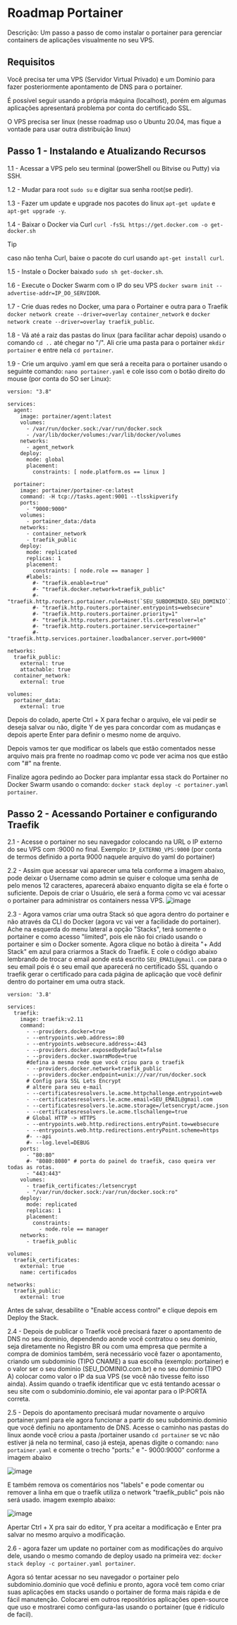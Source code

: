 # Roadmap Portainer
  Descrição: Um passo a passo de como instalar o portainer para gerenciar containers de aplicações visualmente no seu VPS.

## Requisitos
  Você precisa ter uma VPS (Servidor Virtual Privado) e um Dominio para fazer posteriormente apontamento de DNS para o portainer.
  
  É possível seguir usando a própria máquina (localhost), porém em algumas aplicações apresentará problema por conta do certificado SSL.
  
  O VPS precisa ser linux (nesse roadmap uso o Ubuntu 20.04, mas fique a vontade para usar outra distribuição linux)

## Passo 1 - Instalando e Atualizando Recursos
  1.1 - Acessar a VPS pelo seu terminal (powerShell ou Bitvise ou Putty) via SSH.
  
  1.2 - Mudar para root ```sudo su``` e digitar sua senha root(se pedir).
  
  1.3 - Fazer um update e upgrade nos pacotes do linux ```apt-get update``` e ```apt-get upgrade -y```.
  
  1.4 - Baixar o Docker via Curl ```curl -fsSL https://get.docker.com -o get-docker.sh``` 
  > [!TIP]
  > caso não tenha Curl, baixe o pacote do curl usando ```apt-get install curl```.
  
  1.5 - Instale o Docker baixado ```sudo sh get-docker.sh```.

  1.6 - Execute o Docker Swarm com o IP do seu VPS ```docker swarm init --advertise-addr=IP_DO_SERVIDOR```.

  1.7 - Crie duas redes no Docker, uma para o Portainer e outra para o Traefik ```docker network create --driver=overlay container_network``` e ```docker network create --driver=overlay traefik_public```.

  1.8 - Vá até a raiz das pastas do linux (para facilitar achar depois) usando o comando ```cd ..``` até chegar no "/". Ali crie uma pasta para o portainer ```mkdir portainer``` e entre nela ```cd portainer```.

  1.9 - Crie um arquivo .yaml em que será a receita para o portainer usando o seguinte comando: ```nano portainer.yaml``` e cole isso com o botão direito do mouse (por conta do SO ser Linux): 
  ```
  version: "3.8"
  
  services:
    agent:
      image: portainer/agent:latest
      volumes:
        - /var/run/docker.sock:/var/run/docker.sock
        - /var/lib/docker/volumes:/var/lib/docker/volumes
      networks:
        - agent_network
      deploy:
        mode: global
        placement:
          constraints: [ node.platform.os == linux ]
  
    portainer:
      image: portainer/portainer-ce:latest
      command: -H tcp://tasks.agent:9001 --tlsskipverify
      ports:
        - "9000:9000"
      volumes:
        - portainer_data:/data
      networks:
        - container_network
        - traefik_public
      deploy:
        mode: replicated
        replicas: 1
        placement:
          constraints: [ node.role == manager ]
        #labels:
          #- "traefik.enable=true"
          #- "traefik.docker.network=traefik_public"
          #- "traefik.http.routers.portainer.rule=Host(`SEU_SUBDOMINIO.SEU_DOMINIO`)"
          #- "traefik.http.routers.portainer.entrypoints=websecure"
          #- "traefik.http.routers.portainer.priority=1"
          #- "traefik.http.routers.portainer.tls.certresolver=le"
          #- "traefik.http.routers.portainer.service=portainer"
          #- "traefik.http.services.portainer.loadbalancer.server.port=9000"
  
  networks:
    traefik_public:
      external: true
      attachable: true
    container_network:
      external: true
  
  volumes:
    portainer_data:
      external: true
  ```
Depois do colado, aperte Ctrl + X para fechar o arquivo, ele vai pedir se deseja salvar ou não, digite Y de yes para concordar com as mudanças e depois aperte Enter para definir o mesmo nome de arquivo.

Depois vamos ter que modificar os labels que estão comentados nesse arquivo mais pra frente no roadmap como vc pode ver acima nos que estão com "#" na frente.

Finalize agora pedindo ao Docker para implantar essa stack do Portainer no Docker Swarm usando o comando: ```docker stack deploy -c portainer.yaml portainer```.

## Passo 2 - Acessando Portainer e configurando Traefik

  2.1 - Acesse o portainer no seu navegador colocando na URL o IP externo do seu VPS com :9000 no final. Exemplo: ```IP_EXTERNO_VPS:9000``` (por conta de termos definido a porta 9000 naquele arquivo do yaml do portainer)

  2.2 - Assim que acessar vai aparecer uma tela conforme a imagem abaixo, pode deixar o Username como admin se quiser e coloque uma senha de pelo menos 12 caracteres, aparecerá abaixo enquanto digita se ela é forte o suficiente. Depois de criar o Usuário, ele será a forma como vc vai acessar o portainer para administrar os containers nessa VPS. ![image](https://github.com/dpaes/roadmap-portainer/assets/77445296/967eb591-526b-4bbd-a374-f46a0893d3b0)

  2.3 - Agora vamos criar uma outra Stack só que agora dentro do portainer e não através da CLI do Docker (agora vc vai ver a facilidade do portainer). Ache na esquerda do menu lateral a opção "Stacks", terá somente o portainer e como acesso "limited", pois ele não foi criado usando o portainer e sim o Docker somente. Agora clique no botão à direita "+ Add Stack" em azul para criarmos a Stack do Traefik. E cole o código abaixo lembrando de trocar o email aonde está escrito ```SEU_EMAIL@gmail.com``` para o seu email pois é o seu email que aparecerá no certificado SSL quando o traefik gerar o certificado para cada página de aplicação que você definir dentro do portainer em uma outra stack.
  ```
  version: '3.8'
  
  services:
    traefik:
      image: traefik:v2.11
      command:
        - --providers.docker=true
        - --entrypoints.web.address=:80
        - --entrypoints.websecure.address=:443
        - --providers.docker.exposedbydefault=false
        - --providers.docker.swarmMode=true
        #defina a mesma rede que você criou para o traefik
        - --providers.docker.network=traefik_public
        - --providers.docker.endpoint=unix:///var/run/docker.sock
        # Config para SSL Lets Encrypt
        # altere para seu e-mail
        - --certificatesresolvers.le.acme.httpchallenge.entrypoint=web
        - --certificatesresolvers.le.acme.email=SEU_EMAIL@gmail.com
        - --certificatesresolvers.le.acme.storage=/letsencrypt/acme.json
        - --certificatesresolvers.le.acme.tlschallenge=true
        # Global HTTP -> HTTPS
        - --entrypoints.web.http.redirections.entryPoint.to=websecure
        - --entrypoints.web.http.redirections.entryPoint.scheme=https
        #- --api
        #- --log.level=DEBUG
      ports:
        - "80:80"
        #- "8080:8080" # porta do painel do traefik, caso queira ver todas as rotas.
        - "443:443"
      volumes:
        - traefik_certificates:/letsencrypt
        - "/var/run/docker.sock:/var/run/docker.sock:ro"
      deploy:
        mode: replicated
        replicas: 1
        placement:
          constraints:
            - node.role == manager
      networks:
        - traefik_public
  
  volumes:
    traefik_certificates:
      external: true
      name: certificados
  
  networks:
    traefik_public:
      external: true
  ```

  Antes de salvar, desabilite o "Enable access control" e clique depois em Deploy the Stack.

  2.4 - Depois de publicar o Traefik você precisará fazer o apontamento de DNS no seu dominio, dependendo aonde você contratou o seu dominio, seja diretamente no Registro BR ou com uma empresa que permite a compra de dominios também, será necessário você fazer o apontamento, criando um subdominio (TIPO CNAME) a sua escolha (exemplo: portainer) e o valor ser o seu dominio (SEU_DOMINIO.com.br) e no seu dominio (TIPO A) colocar como valor o IP da sua VPS (se você não tivesse feito isso ainda). Assim quando o traefik identificar que vc está tentando acessar o seu site com o subdominio.dominio, ele vai apontar para o IP:PORTA correta.

  2.5 - Depois do apontamento precisará mudar novamente o arquivo portainer.yaml para ele agora funcionar a partir do seu subdominio.dominio que você definiu no apontamento de DNS. Acesse o caminho nas pastas do linux aonde você criou a pasta /portainer usando ```cd portainer``` se vc não estiver já nela no terminal, caso já esteja, apenas digite o comando: ```nano portainer.yaml``` e comente o trecho "ports:" e "- 9000:9000" conforme a imagem abaixo 
  
  ![image](https://github.com/dpaes/roadmap-portainer/assets/77445296/c1c7ce9e-c609-4ed9-afb3-e29ccc45bfea)
  
  E também remova os comentários nos "labels" e pode comentar ou remover a linha em que o traefik utiliza o network "traefik_public" pois não será usado. imagem exemplo abaixo: 
  
  ![image](https://github.com/dpaes/roadmap-portainer/assets/77445296/ed589f99-c8aa-49cd-b7c9-9c117b19b94d)

  Apertar Ctrl + X pra sair do editor, Y pra aceitar a modificação e Enter pra salvar no mesmo arquivo a modificação.

  2.6 - agora fazer um update no portainer com as modificações do arquivo dele, usando o mesmo comando de deploy usado na primeira vez: ```docker stack deploy -c portainer.yaml portainer```.

  Agora só tentar acessar no seu navegador o portainer pelo subdominio.dominio que você definiu e pronto, agora você tem como criar suas aplicações em stacks usando o portainer de forma mais rápida e de fácil manutenção. Colocarei em outros repositórios aplicações open-source que uso e mostrarei como configura-las usando o portainer (que é ridículo de facil).
